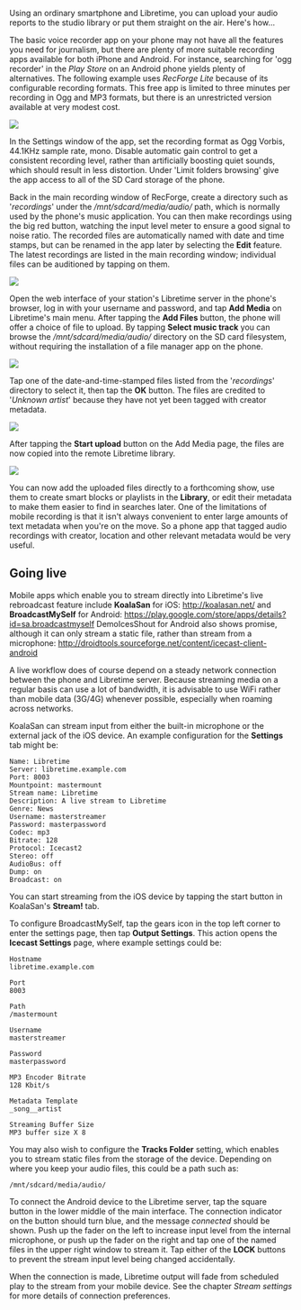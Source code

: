 Using an ordinary smartphone and Libretime, you can upload your audio reports to the studio library or put them straight on the air. Here's how...

The basic voice recorder app on your phone may not have all the features you need for journalism, but there are plenty of more suitable recording apps available for both iPhone and Android. For instance, searching for 'ogg recorder' in the *Play Store* on an Android phone yields plenty of alternatives. The following example uses *RecForge Lite* because of its configurable recording formats. This free app is limited to three minutes per recording in Ogg and MP3 formats, but there is an unrestricted version available at very modest cost.

![](static/Image376-Choosing_a_recording_app.png)

In the Settings window of the app, set the recording format as Ogg Vorbis, 44.1KHz sample rate, mono. Disable automatic gain control to get a consistent recording level, rather than artificially boosting quiet sounds, which should result in less distortion. Under 'Limit folders browsing' give the app access to all of the SD Card storage of the phone.

Back in the main recording window of RecForge, create a directory such as '*recordings*' under the */mnt/sdcard/media/audio/* path, which is normally used by the phone's music application. You can then make recordings using the big red button, watching the input level meter to ensure a good signal to noise ratio. The recorded files are automatically named with date and time stamps, but can be renamed in the app later by selecting the **Edit** feature. The latest recordings are listed in the main recording window; individual files can be auditioned by tapping on them.

![](static/Image377-Recording_a_file.png)

Open the web interface of your station's Libretime server in the phone's browser, log in with your username and password, and tap **Add Media** on Libretime's main menu. After tapping the **Add Files** button, the phone will offer a choice of file to upload. By tapping **Select music track** you can browse the */mnt/sdcard/media/audio/* directory on the SD card filesystem, without requiring the installation of a file manager app on the phone.

![](static/Image378-Select_music_track.png)

Tap one of the date-and-time-stamped files listed from the '*recordings*' directory to select it, then tap the **OK** button. The files are credited to '*Unknown artist*' because they have not yet been tagged with creator metadata.

![](static/Image379-Selecting_a_file.png)

After tapping the **Start upload** button on the Add Media page, the files are now copied into the remote Libretime library.

![](static/Image380-Uploading_a_file.png)

You can now add the uploaded files directly to a forthcoming show, use them to create smart blocks or playlists in the **Library**, or edit their metadata to make them easier to find in searches later. One of the limitations of mobile recording is that it isn't always convenient to enter large amounts of text metadata when you're on the move. So a phone app that tagged audio recordings with creator, location and other relevant metadata would be very useful.

Going live
----------

Mobile apps which enable you to stream directly into Libretime's live rebroadcast feature include **KoalaSan** for iOS: <http://koalasan.net/> and **BroadcastMySelf** for Android: <https://play.google.com/store/apps/details?id=sa.broadcastmyself> DemoIcesShout for Android also shows promise, although it can only stream a static file, rather than stream from a microphone: <http://droidtools.sourceforge.net/content/icecast-client-android>

A live workflow does of course depend on a steady network connection between the phone and Libretime server. Because streaming media on a regular basis can use a lot of bandwidth, it is advisable to use WiFi rather than mobile data (3G/4G) whenever possible, especially when roaming across networks.

KoalaSan can stream input from either the built-in microphone or the external jack of the iOS device. An example configuration for the **Settings** tab might be:

    Name: Libretime
    Server: libretime.example.com
    Port: 8003
    Mountpoint: mastermount
    Stream name: Libretime
    Description: A live stream to Libretime
    Genre: News
    Username: masterstreamer
    Password: masterpassword
    Codec: mp3
    Bitrate: 128
    Protocol: Icecast2
    Stereo: off
    AudioBus: off
    Dump: on
    Broadcast: on

You can start streaming from the iOS device by tapping the start button in KoalaSan's **Stream!** tab.

To configure BroadcastMySelf, tap the gears icon in the top left corner to enter the settings page, then tap **Output Settings**. This action opens the **Icecast Settings** page, where example settings could be:

    Hostname
    libretime.example.com

    Port
    8003

    Path
    /mastermount

    Username
    masterstreamer

    Password
    masterpassword

    MP3 Encoder Bitrate
    128 Kbit/s

    Metadata Template
    _song__artist

    Streaming Buffer Size
    MP3 buffer size X 8

You may also wish to configure the **Tracks Folder** setting, which enables you to stream static files from the storage of the device. Depending on where you keep your audio files, this could be a path such as:

    /mnt/sdcard/media/audio/

To connect the Android device to the Libretime server, tap the square button in the lower middle of the main interface. The connection indicator on the button should turn blue, and the message *connected* should be shown. Push up the fader on the left to increase input level from the internal microphone, or push up the fader on the right and tap one of the named files in the upper right window to stream it. Tap either of the **LOCK** buttons to prevent the stream input level being changed accidentally.

When the connection is made, Libretime output will fade from scheduled play to the stream from your mobile device. See the chapter *Stream settings* for more details of connection preferences.
